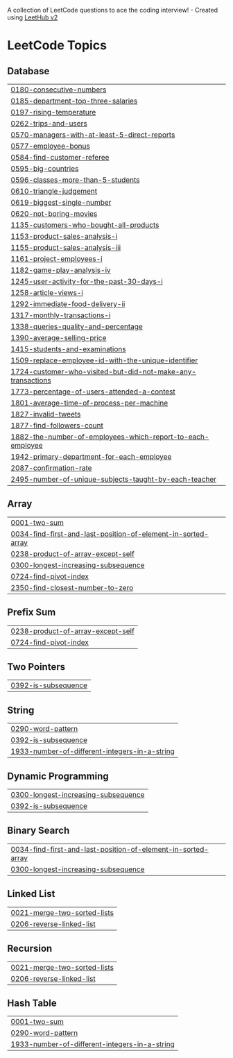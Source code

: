 A collection of LeetCode questions to ace the coding interview! - Created using [LeetHub v2](https://github.com/arunbhardwaj/LeetHub-2.0)
<!---LeetCode Topics Start-->
# LeetCode Topics
## Database
|  |
| ------- |
| [0180-consecutive-numbers](https://github.com/jerry-1211/LeetCode/tree/master/0180-consecutive-numbers) |
| [0185-department-top-three-salaries](https://github.com/jerry-1211/LeetCode/tree/master/0185-department-top-three-salaries) |
| [0197-rising-temperature](https://github.com/jerry-1211/LeetCode/tree/master/0197-rising-temperature) |
| [0262-trips-and-users](https://github.com/jerry-1211/LeetCode/tree/master/0262-trips-and-users) |
| [0570-managers-with-at-least-5-direct-reports](https://github.com/jerry-1211/LeetCode/tree/master/0570-managers-with-at-least-5-direct-reports) |
| [0577-employee-bonus](https://github.com/jerry-1211/LeetCode/tree/master/0577-employee-bonus) |
| [0584-find-customer-referee](https://github.com/jerry-1211/LeetCode/tree/master/0584-find-customer-referee) |
| [0595-big-countries](https://github.com/jerry-1211/LeetCode/tree/master/0595-big-countries) |
| [0596-classes-more-than-5-students](https://github.com/jerry-1211/LeetCode/tree/master/0596-classes-more-than-5-students) |
| [0610-triangle-judgement](https://github.com/jerry-1211/LeetCode/tree/master/0610-triangle-judgement) |
| [0619-biggest-single-number](https://github.com/jerry-1211/LeetCode/tree/master/0619-biggest-single-number) |
| [0620-not-boring-movies](https://github.com/jerry-1211/LeetCode/tree/master/0620-not-boring-movies) |
| [1135-customers-who-bought-all-products](https://github.com/jerry-1211/LeetCode/tree/master/1135-customers-who-bought-all-products) |
| [1153-product-sales-analysis-i](https://github.com/jerry-1211/LeetCode/tree/master/1153-product-sales-analysis-i) |
| [1155-product-sales-analysis-iii](https://github.com/jerry-1211/LeetCode/tree/master/1155-product-sales-analysis-iii) |
| [1161-project-employees-i](https://github.com/jerry-1211/LeetCode/tree/master/1161-project-employees-i) |
| [1182-game-play-analysis-iv](https://github.com/jerry-1211/LeetCode/tree/master/1182-game-play-analysis-iv) |
| [1245-user-activity-for-the-past-30-days-i](https://github.com/jerry-1211/LeetCode/tree/master/1245-user-activity-for-the-past-30-days-i) |
| [1258-article-views-i](https://github.com/jerry-1211/LeetCode/tree/master/1258-article-views-i) |
| [1292-immediate-food-delivery-ii](https://github.com/jerry-1211/LeetCode/tree/master/1292-immediate-food-delivery-ii) |
| [1317-monthly-transactions-i](https://github.com/jerry-1211/LeetCode/tree/master/1317-monthly-transactions-i) |
| [1338-queries-quality-and-percentage](https://github.com/jerry-1211/LeetCode/tree/master/1338-queries-quality-and-percentage) |
| [1390-average-selling-price](https://github.com/jerry-1211/LeetCode/tree/master/1390-average-selling-price) |
| [1415-students-and-examinations](https://github.com/jerry-1211/LeetCode/tree/master/1415-students-and-examinations) |
| [1509-replace-employee-id-with-the-unique-identifier](https://github.com/jerry-1211/LeetCode/tree/master/1509-replace-employee-id-with-the-unique-identifier) |
| [1724-customer-who-visited-but-did-not-make-any-transactions](https://github.com/jerry-1211/LeetCode/tree/master/1724-customer-who-visited-but-did-not-make-any-transactions) |
| [1773-percentage-of-users-attended-a-contest](https://github.com/jerry-1211/LeetCode/tree/master/1773-percentage-of-users-attended-a-contest) |
| [1801-average-time-of-process-per-machine](https://github.com/jerry-1211/LeetCode/tree/master/1801-average-time-of-process-per-machine) |
| [1827-invalid-tweets](https://github.com/jerry-1211/LeetCode/tree/master/1827-invalid-tweets) |
| [1877-find-followers-count](https://github.com/jerry-1211/LeetCode/tree/master/1877-find-followers-count) |
| [1882-the-number-of-employees-which-report-to-each-employee](https://github.com/jerry-1211/LeetCode/tree/master/1882-the-number-of-employees-which-report-to-each-employee) |
| [1942-primary-department-for-each-employee](https://github.com/jerry-1211/LeetCode/tree/master/1942-primary-department-for-each-employee) |
| [2087-confirmation-rate](https://github.com/jerry-1211/LeetCode/tree/master/2087-confirmation-rate) |
| [2495-number-of-unique-subjects-taught-by-each-teacher](https://github.com/jerry-1211/LeetCode/tree/master/2495-number-of-unique-subjects-taught-by-each-teacher) |
## Array
|  |
| ------- |
| [0001-two-sum](https://github.com/jerry-1211/LeetCode/tree/master/0001-two-sum) |
| [0034-find-first-and-last-position-of-element-in-sorted-array](https://github.com/jerry-1211/LeetCode/tree/master/0034-find-first-and-last-position-of-element-in-sorted-array) |
| [0238-product-of-array-except-self](https://github.com/jerry-1211/LeetCode/tree/master/0238-product-of-array-except-self) |
| [0300-longest-increasing-subsequence](https://github.com/jerry-1211/LeetCode/tree/master/0300-longest-increasing-subsequence) |
| [0724-find-pivot-index](https://github.com/jerry-1211/LeetCode/tree/master/0724-find-pivot-index) |
| [2350-find-closest-number-to-zero](https://github.com/jerry-1211/LeetCode/tree/master/2350-find-closest-number-to-zero) |
## Prefix Sum
|  |
| ------- |
| [0238-product-of-array-except-self](https://github.com/jerry-1211/LeetCode/tree/master/0238-product-of-array-except-self) |
| [0724-find-pivot-index](https://github.com/jerry-1211/LeetCode/tree/master/0724-find-pivot-index) |
## Two Pointers
|  |
| ------- |
| [0392-is-subsequence](https://github.com/jerry-1211/LeetCode/tree/master/0392-is-subsequence) |
## String
|  |
| ------- |
| [0290-word-pattern](https://github.com/jerry-1211/LeetCode/tree/master/0290-word-pattern) |
| [0392-is-subsequence](https://github.com/jerry-1211/LeetCode/tree/master/0392-is-subsequence) |
| [1933-number-of-different-integers-in-a-string](https://github.com/jerry-1211/LeetCode/tree/master/1933-number-of-different-integers-in-a-string) |
## Dynamic Programming
|  |
| ------- |
| [0300-longest-increasing-subsequence](https://github.com/jerry-1211/LeetCode/tree/master/0300-longest-increasing-subsequence) |
| [0392-is-subsequence](https://github.com/jerry-1211/LeetCode/tree/master/0392-is-subsequence) |
## Binary Search
|  |
| ------- |
| [0034-find-first-and-last-position-of-element-in-sorted-array](https://github.com/jerry-1211/LeetCode/tree/master/0034-find-first-and-last-position-of-element-in-sorted-array) |
| [0300-longest-increasing-subsequence](https://github.com/jerry-1211/LeetCode/tree/master/0300-longest-increasing-subsequence) |
## Linked List
|  |
| ------- |
| [0021-merge-two-sorted-lists](https://github.com/jerry-1211/LeetCode/tree/master/0021-merge-two-sorted-lists) |
| [0206-reverse-linked-list](https://github.com/jerry-1211/LeetCode/tree/master/0206-reverse-linked-list) |
## Recursion
|  |
| ------- |
| [0021-merge-two-sorted-lists](https://github.com/jerry-1211/LeetCode/tree/master/0021-merge-two-sorted-lists) |
| [0206-reverse-linked-list](https://github.com/jerry-1211/LeetCode/tree/master/0206-reverse-linked-list) |
## Hash Table
|  |
| ------- |
| [0001-two-sum](https://github.com/jerry-1211/LeetCode/tree/master/0001-two-sum) |
| [0290-word-pattern](https://github.com/jerry-1211/LeetCode/tree/master/0290-word-pattern) |
| [1933-number-of-different-integers-in-a-string](https://github.com/jerry-1211/LeetCode/tree/master/1933-number-of-different-integers-in-a-string) |
<!---LeetCode Topics End-->